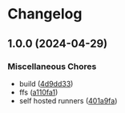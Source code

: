 # Changelog

## 1.0.0 (2024-04-29)


### Miscellaneous Chores

* build ([4d9dd33](https://github.com/iaa-inc/gh-runner/commit/4d9dd3301b51773228c516b96b414503e1ae2d63))
* ffs ([a110fa1](https://github.com/iaa-inc/gh-runner/commit/a110fa11bdf4c236d97d10e1a8c47a56cfedc629))
* self hosted runners ([401a9fa](https://github.com/iaa-inc/gh-runner/commit/401a9fa33fd18b94c6586b3cae23aae30719cbe5))
